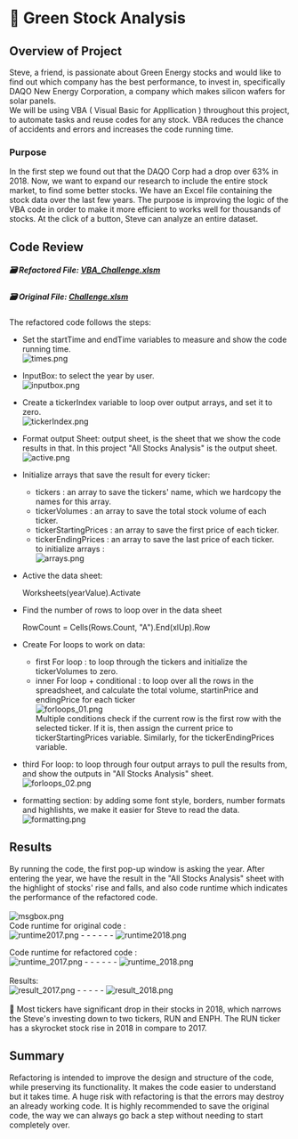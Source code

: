 # :seedling: Green Stock Analysis


## Overview of Project
Steve, a friend, is passionate about Green Energy stocks and would like to find out which company has the best performance, to invest in, specifically DAQO New Energy Corporation, a company which makes silicon wafers for solar panels.<br/>
We will be using VBA ( Visual Basic for Appllication ) throughout this project, to automate tasks and reuse codes for any stock. VBA reduces the chance of accidents and errors and increases the code running time.<br/>

### Purpose
In the first step we found out that the DAQO Corp had a drop over 63% in 2018. Now, we want to expand our research to include the entire stock market, to find some better stocks. We have an Excel file containing the stock data over the last few years. The purpose is improving the logic of the VBA code in order to make it more efficient to works well for thousands of stocks. At the click of a button, Steve can analyze an entire dataset.<br/>


## Code Review
##### :card_file_box: Refactored File:   [VBA_Challenge.xlsm](VBA_Challenge.xlsm)
##### :card_file_box: Original File:     [Challenge.xlsm](Challenge.xlsm)
The refactored code follows the steps:
- Set the startTime and endTime variables to measure and show the code running time.<br/>
    ![times.png](/Resources/times.png)<br/>
    

- InputBox:  to select the year by user. <br/>
    ![inputbox.png](/Resources/inputbox.png)<br/>

- Create a tickerIndex variable to loop over output arrays, and set it to zero. <br/>
  ![tickerIndex.png](/Resources/tickerIndex.png) <br/> 

- Format output Sheet: output sheet, is the sheet that we show the code results in that. In this project "All Stocks Analysis" is the output sheet.<br/> 
   ![active.png](/Resources/active.png) <br/>                  
       
- Initialize arrays that save the result for every ticker: 
   - tickers : an array to save the tickers' name, which we hardcopy the names for this array.
   - tickerVolumes : an array to save the total stock volume of each ticker.
   - tickerStartingPrices : an array to save the first price of each ticker.
   - tickerEndingPrices : an array to save the last price of each ticker.<br/>
    to initialize arrays : <br/>
    ![arrays.png](/Resources/arrays.png) <br/>

- Active the data sheet: 
    
    Worksheets(yearValue).Activate <br/>
    
- Find the number of rows to loop over in the data sheet
    
    RowCount = Cells(Rows.Count, "A").End(xlUp).Row

- Create For loops to work on data:
    - first For loop : to loop through the tickers and initialize the tickerVolumes to zero.
    - inner For loop + conditional : to loop over all the rows in the spreadsheet, and calculate the total volume, startinPrice and endingPrice for each ticker <br/>
    ![forloops_01.png](/Resources/forloops_01.png) <br/>
     Multiple conditions check if the current row is the first row with the selected ticker. If it is, then assign the current price to tickerStartingPrices variable. Similarly, for the tickerEndingPrices variable.
    

- third For loop: to loop through four output arrays to pull the results from, and show the outputs in "All Stocks Analysis" sheet.<br/>
  ![forloops_02.png](/Resources/forloops_02.png) <br/>

- formatting section: by adding some font style, borders, number formats and highlishts, we make it easier for Steve to read the data.<br/>
  ![formatting.png](/Resources/formatting.png) <br/>


## Results
By running the code, the first pop-up window is asking the year. After entering the year, we have the result in the "All Stocks Analysis" sheet with the highlight of stocks' rise and falls, and also code runtime which indicates the performance of the refactored code. <br/><br/>
![msgbox.png](/Resources/msgbox.png)<br/>
Code runtime for original code : <br/>
![runtime2017.png](/Resources/runtime2017.png) - - - - - - 
![runtime2018.png](/Resources/runtime2018.png)<br/>

Code runtime for refactored code : <br/>
![runtime_2017.png](/Resources/runtime_2017.png) - - - - - - 
![runtime_2018.png](/Resources/runtime_2018.png) <br/><br/>
Results: <br/>
![result_2017.png](/Resources/result_2017.png) - - - - - 
![result_2018.png](/Resources/result_2018.png) <br/><br/>
:small_orange_diamond: Most tickers have significant drop in their stocks in 2018, which narrows the Steve's investing down to two tickers, RUN and ENPH. The RUN ticker has a skyrocket stock rise in 2018 in compare to 2017.<br/>

## Summary
Refactoring is intended to improve the design and structure of the code, while preserving its functionality. It makes the code easier to understand but it takes time. A huge risk with refactoring is that the errors may destroy an already working code. It is highly recommended to save the original code, the way we can always go back a step without needing to start completely over. <br/><br/>

